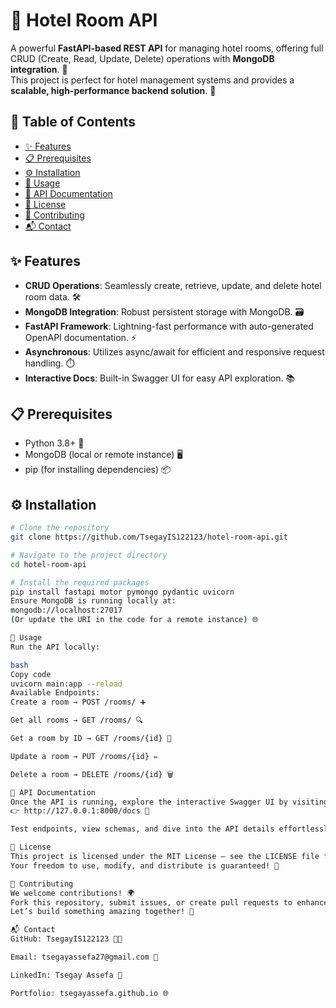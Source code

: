 # 🏨 Hotel Room API

A powerful **FastAPI-based REST API** for managing hotel rooms, offering full CRUD (Create, Read, Update, Delete) operations with **MongoDB integration**. 🌟  
This project is perfect for hotel management systems and provides a **scalable, high-performance backend solution**. 🚀  

## 📑 Table of Contents
- [✨ Features](#-features)
- [📋 Prerequisites](#-prerequisites)
- [⚙️ Installation](#️-installation)
- [🚀 Usage](#-usage)
- [📑 API Documentation](#-api-documentation)
- [📜 License](#-license)
- [🤝 Contributing](#-contributing)
- [📬 Contact](#-contact)

## ✨ Features

- **CRUD Operations**: Seamlessly create, retrieve, update, and delete hotel room data. 🛠️  
- **MongoDB Integration**: Robust persistent storage with MongoDB. 🗃️  
- **FastAPI Framework**: Lightning-fast performance with auto-generated OpenAPI documentation. ⚡  
- **Asynchronous**: Utilizes async/await for efficient and responsive request handling. ⏱️  
- **Interactive Docs**: Built-in Swagger UI for easy API exploration. 📚  

## 📋 Prerequisites

- Python 3.8+ 🐍  
- MongoDB (local or remote instance) 🖥️  
- pip (for installing dependencies) 📦  

## ⚙️ Installation

```bash
# Clone the repository
git clone https://github.com/TsegayIS122123/hotel-room-api.git

# Navigate to the project directory
cd hotel-room-api

# Install the required packages
pip install fastapi motor pymongo pydantic uvicorn
Ensure MongoDB is running locally at:
mongodb://localhost:27017
(Or update the URI in the code for a remote instance) 🌐

🚀 Usage
Run the API locally:

bash
Copy code
uvicorn main:app --reload
Available Endpoints:
Create a room → POST /rooms/ ➕

Get all rooms → GET /rooms/ 🔍

Get a room by ID → GET /rooms/{id} 📌

Update a room → PUT /rooms/{id} ✏️

Delete a room → DELETE /rooms/{id} 🗑️

📑 API Documentation
Once the API is running, explore the interactive Swagger UI by visiting:
👉 http://127.0.0.1:8000/docs 📖

Test endpoints, view schemas, and dive into the API details effortlessly! 🔧

📜 License
This project is licensed under the MIT License – see the LICENSE file for full details. 📝
Your freedom to use, modify, and distribute is guaranteed! 🎉

🤝 Contributing
We welcome contributions! 🌍
Fork this repository, submit issues, or create pull requests to enhance the project. 💡
Let’s build something amazing together! 🤝

📬 Contact
GitHub: TsegayIS122123 👨‍💻

Email: tsegayassefa27@gmail.com 📧

LinkedIn: Tsegay Assefa 💼

Portfolio: tsegayassefa.github.io 🌐